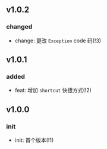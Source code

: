 ## v1.0.2

### changed

- change: 更改 `Exception` code 码(!3)

## v1.0.1

### added

- feat: 增加 `shortcut` 快捷方式(!2)

## v1.0.0

### init

- init: 首个版本(!1)